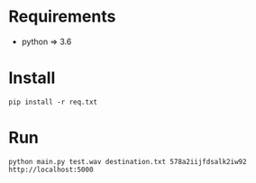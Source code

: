 # Requirements
- python => 3.6

# Install
```
pip install -r req.txt
```

# Run
```
python main.py test.wav destination.txt 578a2iijfdsalk2iw92 http://localhost:5000
```
